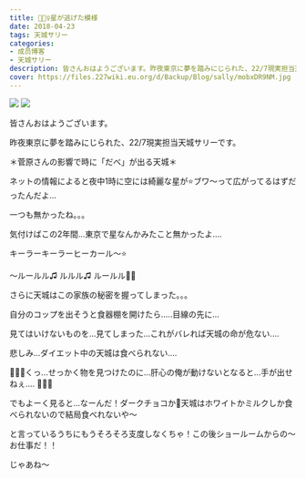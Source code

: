 ```yaml
---
title: 👮🏻‍♀️星が逃げた模様
date: 2018-04-23
tags: 天城サリー
categories: 
- 成员博客
- 天城サリー
description: 皆さんおはようございます。昨夜東京に夢を踏みにじられた、22/7現実担当天城サリーです。＊菅原さんの影響で時に「だべ」が出る天城＊ネットの情報によると夜中1時に空には綺麗な星が⭐️ブワ〜って広がってるは...
cover: https://files.227wiki.eu.org/d/Backup/Blog/sally/mobxDR9NM.jpg 
---
```

![](https://files.227wiki.eu.org/d/Backup/Blog/sally/mobxDR9NM.jpg)
![](https://files.227wiki.eu.org/d/Backup/Blog/sally/mob0KeO4P.jpg)

皆さんおはようございます。




昨夜東京に夢を踏みにじられた、22/7現実担当天城サリーです。





＊菅原さんの影響で時に「だべ」が出る天城＊




ネットの情報によると夜中1時に空には綺麗な星が⭐️ブワ〜って広がってるはずだったんだよ...




一つも無かったね。。。




気付けばこの2年間...東京で星なんかみたこと無かったよ....




キーラーキーラーヒーカール〜⭐️




〜ルールル♫ ルルル♫ ルールル👵🏻




さらに天城はこの家族の秘密を握ってしまった。。。




自分のコップを出そうと食器棚を開けたら.....目線の先に...




見てはいけないものを...見てしまった...これがバレれば天城の命が危ない....




悲しみ...ダイエット中の天城は食べられない....




👮🏻‍♀️くっ...せっかく物を見つけたのに...肝心の俺が動けないとなると...手が出せねぇ.... 👮🏻‍♀️




でもよーく見ると...なーんだ！ダークチョコか🍫天城はホワイトかミルクしか食べられないので結局食べれないや〜 



と言っているうちにもうそろそろ支度しなくちゃ！この後ショールームからの〜 お仕事だ！！




じゃあね〜































